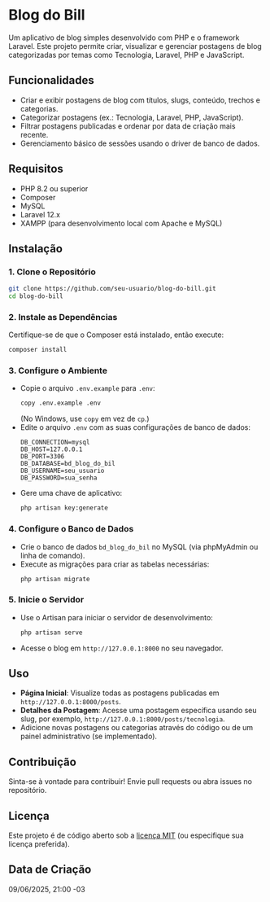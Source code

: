 # Blog do Bill

Um aplicativo de blog simples desenvolvido com PHP e o framework Laravel. Este projeto permite criar, visualizar e gerenciar postagens de blog categorizadas por temas como Tecnologia, Laravel, PHP e JavaScript.

## Funcionalidades
- Criar e exibir postagens de blog com títulos, slugs, conteúdo, trechos e categorias.
- Categorizar postagens (ex.: Tecnologia, Laravel, PHP, JavaScript).
- Filtrar postagens publicadas e ordenar por data de criação mais recente.
- Gerenciamento básico de sessões usando o driver de banco de dados.

## Requisitos
- PHP 8.2 ou superior
- Composer
- MySQL
- Laravel 12.x
- XAMPP (para desenvolvimento local com Apache e MySQL)

## Instalação

### 1. Clone o Repositório
```bash
git clone https://github.com/seu-usuario/blog-do-bill.git
cd blog-do-bill
```

### 2. Instale as Dependências
Certifique-se de que o Composer está instalado, então execute:
```bash
composer install
```

### 3. Configure o Ambiente
- Copie o arquivo `.env.example` para `.env`:
  ```bash
  copy .env.example .env
  ```
  (No Windows, use `copy` em vez de `cp`.)
- Edite o arquivo `.env` com as suas configurações de banco de dados:
  ```
  DB_CONNECTION=mysql
  DB_HOST=127.0.0.1
  DB_PORT=3306
  DB_DATABASE=bd_blog_do_bil
  DB_USERNAME=seu_usuario
  DB_PASSWORD=sua_senha
  ```
- Gere uma chave de aplicativo:
  ```bash
  php artisan key:generate
  ```

### 4. Configure o Banco de Dados
- Crie o banco de dados `bd_blog_do_bil` no MySQL (via phpMyAdmin ou linha de comando).
- Execute as migrações para criar as tabelas necessárias:
  ```bash
  php artisan migrate
  ```

### 5. Inicie o Servidor
- Use o Artisan para iniciar o servidor de desenvolvimento:
  ```bash
  php artisan serve
  ```
- Acesse o blog em `http://127.0.0.1:8000` no seu navegador.

## Uso
- **Página Inicial**: Visualize todas as postagens publicadas em `http://127.0.0.1:8000/posts`.
- **Detalhes da Postagem**: Acesse uma postagem específica usando seu slug, por exemplo, `http://127.0.0.1:8000/posts/tecnologia`.
- Adicione novas postagens ou categorias através do código ou de um painel administrativo (se implementado).

## Contribuição
Sinta-se à vontade para contribuir! Envie pull requests ou abra issues no repositório.

## Licença
Este projeto é de código aberto sob a [licença MIT](LICENSE) (ou especifique sua licença preferida).

## Data de Criação
09/06/2025, 21:00 -03
